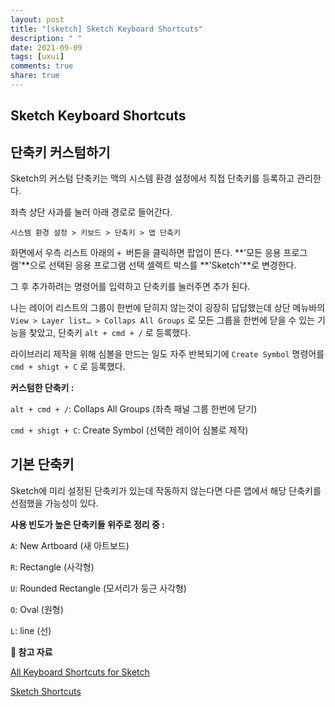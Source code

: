 ```yaml
---
layout: post
title: "[sketch] Sketch Keyboard Shortcuts"
description: " "
date: 2021-09-09
tags: [uxui]
comments: true
share: true
---
```


## Sketch Keyboard Shortcuts

## 단축키 커스텀하기

 Sketch의 커스텀 단축키는 맥의 시스템 환경 설정에서 직접 단축키를 등록하고 관리한다.

 좌측 상단 사과를 눌러 아래 경로로 들어간다.

```
시스템 환경 설정 > 키보드 > 단축키 > 앱 단축키
```

화면에서 우측 리스트 아래의 `+ `버튼을 클릭하면 팝업이 뜬다. **'모든 응용 프로그램'**으로 선택된 응용 프로그램 선택 셀렉트 박스를 **'Sketch'**로 변경한다.

그 후 추가하려는 명령어를 입력하고 단축키를 눌러주면 추가 된다.

 나는 레이어 리스트의 그룹이 한번에 닫히지 않는것이 굉장히 답답했는데 상단 메뉴바의 `View > Layer list… > Collaps All Groups` 로 모든 그룹을 한번에 닫을 수 있는 기능을 찾았고, 단축키 `alt + cmd + /` 로 등록했다.

라이브러리 제작을 위해 심볼을 만드는 일도 자주 반복되기에 `Create Symbol` 명령어를 `cmd + shigt + C` 로 등록했다.



**커스텀한 단축키 :** 

`alt + cmd + /`: Collaps All Groups (좌측 패널 그룹 한번에 닫기)

`cmd + shigt + C`: Create Symbol (선택한 레이어 심볼로 제작)



## 기본 단축키

Sketch에 미리 설정된 단축키가 있는데 작동하지 않는다면 다른 앱에서 해당 단축키를 선점했을 가능성이 있다.



**사용 빈도가 높은 단축키들 위주로 정리 중 :**

`A`: New Artboard (새 아트보드)

`R`: Rectangle (사각형)

`U`: Rounded Rectangle (모서리가 둥근 사각형)

`O`: Oval (원형)

`L`: line (선)





**📖 참고 자료**

[All Keyboard Shortcuts for Sketch](https://www.sketchappsources.com/shortcuts.html)

[Sketch Shortcuts](https://sketchshortcuts.com/)

